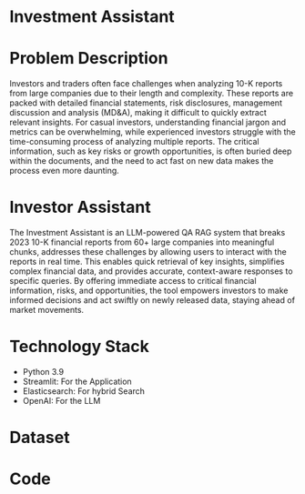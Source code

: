 # Investment Assistant


# Problem Description

Investors and traders often face challenges when analyzing 10-K reports from large companies due to their length and complexity. These reports are packed with detailed financial statements, risk disclosures, management discussion and analysis (MD&A), making it difficult to quickly extract relevant insights. For casual investors, understanding financial jargon and metrics can be overwhelming, while experienced investors struggle with the time-consuming process of analyzing multiple reports. The critical information, such as key risks or growth opportunities, is often buried deep within the documents, and the need to act fast on new data makes the process even more daunting.

# Investor Assistant

The Investment Assistant is an LLM-powered QA RAG system that breaks 2023 10-K financial reports from 60+ large companies into meaningful chunks, addresses these challenges by allowing users to interact with the reports in real time. This enables quick retrieval of key insights, simplifies complex financial data, and provides accurate, context-aware responses to specific queries. By offering immediate access to critical financial information, risks, and opportunities, the tool empowers investors to make informed decisions and act swiftly on newly released data, staying ahead of market movements.

# Technology Stack

- Python 3.9
- Streamlit: For the Application
- Elasticsearch: For hybrid Search
- OpenAI: For the LLM 

# Dataset


# Code

